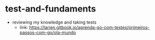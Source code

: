 # test-and-fundaments

- reviewing my knowledge and taking tests
  - link: https://larien.gitbook.io/aprenda-go-com-testes/primeiros-passos-com-go/ola-mundo

